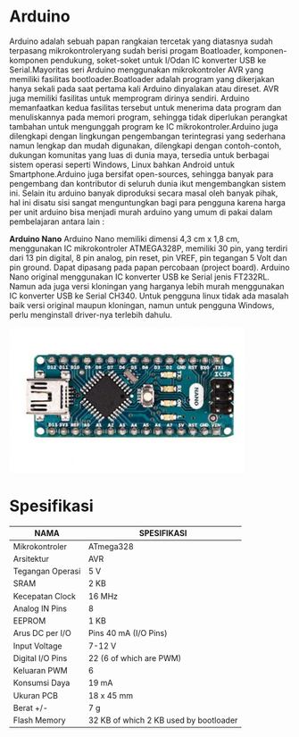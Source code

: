 # Arduino 
Arduino adalah sebuah papan rangkaian tercetak yang diatasnya sudah terpasang mikrokontroleryang sudah berisi progam Boatloader, komponen-komponen pendukung, soket-soket untuk I/Odan IC konverter USB ke Serial.Mayoritas seri Arduino menggunakan mikrokontroler AVR yang memiliki fasilitas bootloader.Boatloader adalah program yang dikerjakan hanya sekali pada saat pertama kali Arduino
dinyalakan atau direset. AVR juga memiliki fasilitas untuk memprogram dirinya sendiri. Arduino
memanfaatkan kedua fasilitas tersebut untuk menerima data program dan menuliskannya pada
memori program, sehingga tidak diperlukan perangkat tambahan untuk mengunggah program ke
IC mikrokontroler.Arduino juga dilengkapi dengan lingkungan pengembangan terintegrasi yang sederhana namun
lengkap dan mudah digunakan, dilengkapi dengan contoh-contoh, dukungan komunitas yang
luas di dunia maya, tersedia untuk berbagai sistem operasi seperti Windows, Linux bahkan
Android untuk Smartphone.Arduino juga bersifat open-sources, sehingga banyak para pengembang dan kontributor di
seluruh dunia ikut mengembangkan sistem ini. Selain itu arduino banyak diproduksi secara masal
oleh banyak pihak, hal ini disatu sisi sangat menguntungkan bagi para pengguna karena harga
per unit arduino bisa menjadi murah
arduino yang umum di pakai dalam pembelajaran antara lain :

**Arduino Nano**
Arduino Nano memiliki dimensi 4,3 cm x 1,8 cm, menggunakan IC mikrokontroler
ATMEGA328P, memiliki 30 pin, yang terdiri dari 13 pin digital, 8 pin analog, pin reset, pin
VREF, pin tegangan 5 Volt dan pin ground. Dapat dipasang pada papan percobaan (project board).
Arduino Nano original menggunakan IC konverter USB ke Serial jenis FT232RL. Namun ada
juga versi kloningan yang harganya lebih murah menggunakan IC konverter USB ke Serial
CH340. Untuk pengguna linux tidak ada masalah baik versi original maupun kloningan, namun
untuk pengguna Windows, perlu menginstall driver-nya terlebih dahulu.


![Bentuk Fisik arduino nano](arduino_nano.PNG)


# Spesifikasi
|      NAMA        |                 SPESIFIKASI
| ---------------- | ---------------------------------------- |
| Mikrokontroler   | ATmega328                                |
| Arsitektur       | AVR                                      |
| Tegangan Operasi | 5 V                                      |
| SRAM             | 2 KB                                     |
| Kecepatan Clock  | 16 MHz                                   |
| Analog IN Pins   | 8                                        |
| EEPROM           | 1 KB                                     |                                  
| Arus DC per I/O  | Pins 40 mA (I/O Pins)                    |
| Input Voltage    | 7-12 V                                   |
| Digital I/O Pins | 22 (6 of which are PWM)                  |
| Keluaran PWM     | 6                                        |
| Konsumsi Daya    | 19 mA                                    |
| Ukuran PCB       | 18 x 45 mm                               |
| Berat +/-        | 7 g                                      |
| Flash Memory     | 32 KB of which 2 KB used by bootloader   |

